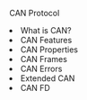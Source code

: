 CAN Protocol
<li>What is CAN?</li>
<li>CAN Features</li>
<li>CAN Properties</li>
<li>CAN Frames</li>
<li>CAN Errors</li>
<li>Extended CAN</li>
<li>CAN FD</li>
